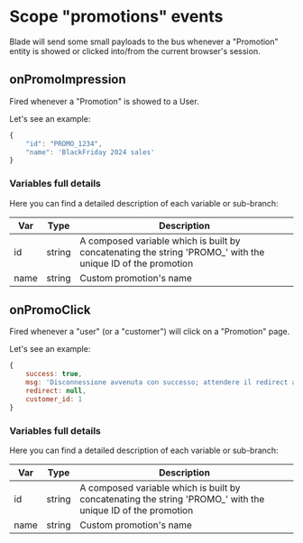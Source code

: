 # Scope "promotions" events

Blade will send some small payloads to the bus whenever a "Promotion" entity is showed or clicked into/from the current browser's session.

## onPromoImpression
Fired whenever a "Promotion" is showed to a User.

Let's see an example:

```js
{
    "id": "PROMO_1234",
    "name": 'BlackFriday 2024 sales'
}
```

### Variables full details
Here you can find a detailed description of each variable or sub-branch:

| <span style="white-space: nowrap; text-align:center">Var</span> | Type | Description |
|--------|-----|-----|
| <span style="white-space: nowrap;">id</span> | <span style="white-space: nowrap;">string</span> | A composed variable which is built by concatenating the string 'PROMO_' with the unique ID of the promotion |
| <span style="white-space: nowrap;">name</span> | <span style="white-space: nowrap;">string</span> | Custom promotion's name |


## onPromoClick
Fired whenever a "user" (or a "customer") will click on a "Promotion" page.

Let's see an example:

```js
{
    success: true, 
    msg: 'Disconnessione avvenuta con successo; attendere il redirect automatico',
    redirect: null, 
    customer_id: 1
}
```

### Variables full details
Here you can find a detailed description of each variable or sub-branch:

| <span style="white-space: nowrap; text-align:center">Var</span> | Type | Description |
|--------|-----|-----|
| <span style="white-space: nowrap;">id</span> | <span style="white-space: nowrap;">string</span> | A composed variable which is built by concatenating the string 'PROMO_' with the unique ID of the promotion |
| <span style="white-space: nowrap;">name</span> | <span style="white-space: nowrap;">string</span> | Custom promotion's name |

